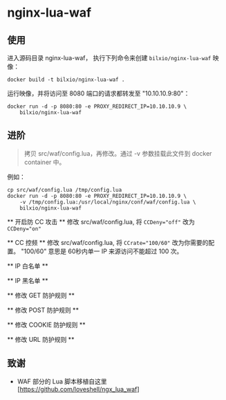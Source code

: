 # nginx-lua-waf

## 使用

进入源码目录 nginx-lua-waf， 执行下列命令来创建 `bilxio/nginx-lua-waf` 映像：
```
docker build -t bilxio/nginx-lua-waf .
```
运行映像，并将访问至 8080 端口的请求都转发至 "10.10.10.9:80"：
```
docker run -d -p 8080:80 -e PROXY_REDIRECT_IP=10.10.10.9 \
	bilxio/nginx-lua-waf
```

## 进阶

> 拷贝 src/waf/config.lua，再修改。通过 -v 参数挂载此文件到 docker container 中。

例如：
```
cp src/waf/config.lua /tmp/config.lua
docker run -d -p 8080:80 -e PROXY_REDIRECT_IP=10.10.10.9 \
	-v /tmp/config.lua:/usr/local/nginx/conf/waf/config.lua \
	bilxio/nginx-lua-waf
```

** 开启防 CC 攻击 **
修改 src/waf/config.lua, 将 `CCDeny="off"` 改为 `CCDeny="on"`

** CC 控频 **
修改 src/waf/config.lua, 将 `CCrate="100/60"` 改为你需要的配置。 "100/60" 意思是
60秒内单一 IP 来源访问不能超过 100 次。

** IP 白名单 **

** IP 黑名单 **

** 修改 GET 防护规则 **

** 修改 POST 防护规则 **

** 修改 COOKIE 防护规则 **

** 修改 URL 防护规则 **

## 致谢

- WAF 部分的 Lua 脚本移植自这里 [https://github.com/loveshell/ngx_lua_waf]
